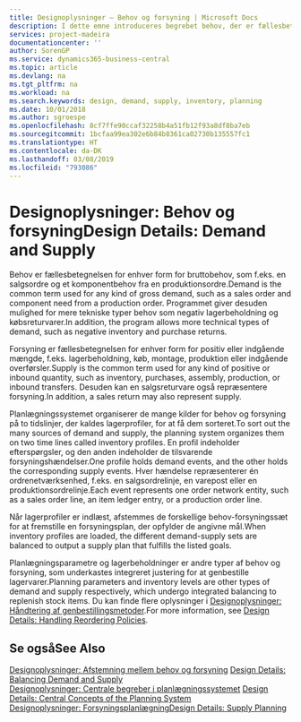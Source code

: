 ```yaml
---
title: Designoplysninger – Behov og forsyning | Microsoft Docs
description: I dette emne introduceres begrebet behov, der er fællesbetegnelsen for enhver form for bruttobehov, som f.eks. en salgsordre og et komponentbehov fra en produktionsordre.
services: project-madeira
documentationcenter: ''
author: SorenGP
ms.service: dynamics365-business-central
ms.topic: article
ms.devlang: na
ms.tgt_pltfrm: na
ms.workload: na
ms.search.keywords: design, demand, supply, inventory, planning
ms.date: 10/01/2018
ms.author: sgroespe
ms.openlocfilehash: 8cf7ffe90ccaf32258b4a51fb12f93a8df8ba7eb
ms.sourcegitcommit: 1bcfaa99ea302e6b84b8361ca02730b135557fc1
ms.translationtype: HT
ms.contentlocale: da-DK
ms.lasthandoff: 03/08/2019
ms.locfileid: "793086"
---
```

# <a name="design-details-demand-and-supply"></a><span data-ttu-id="9abb4-103">Designoplysninger: Behov og forsyning</span><span class="sxs-lookup"><span data-stu-id="9abb4-103">Design Details: Demand and Supply</span></span>
<span data-ttu-id="9abb4-104">Behov er fællesbetegnelsen for enhver form for bruttobehov, som f.eks. en salgsordre og et komponentbehov fra en produktionsordre.</span><span class="sxs-lookup"><span data-stu-id="9abb4-104">Demand is the common term used for any kind of gross demand, such as a sales order and component need from a production order.</span></span> <span data-ttu-id="9abb4-105">Programmet giver desuden mulighed for mere tekniske typer behov som negativ lagerbeholdning og købsreturvarer.</span><span class="sxs-lookup"><span data-stu-id="9abb4-105">In addition, the program allows more technical types of demand, such as negative inventory and purchase returns.</span></span>  
  
<span data-ttu-id="9abb4-106">Forsyning er fællesbetegnelsen for enhver form for positiv eller indgående mængde, f.eks. lagerbeholdning, køb, montage, produktion eller indgående overførsler.</span><span class="sxs-lookup"><span data-stu-id="9abb4-106">Supply is the common term used for any kind of positive or inbound quantity, such as inventory, purchases, assembly, production, or inbound transfers.</span></span> <span data-ttu-id="9abb4-107">Desuden kan en salgsreturvare også repræsentere forsyning.</span><span class="sxs-lookup"><span data-stu-id="9abb4-107">In addition, a sales return may also represent supply.</span></span>  
  
<span data-ttu-id="9abb4-108">Planlægningssystemet organiserer de mange kilder for behov og forsyning på to tidslinjer, der kaldes lagerprofiler, for at få dem sorteret.</span><span class="sxs-lookup"><span data-stu-id="9abb4-108">To sort out the many sources of demand and supply, the planning system organizes them on two time lines called inventory profiles.</span></span> <span data-ttu-id="9abb4-109">En profil indeholder efterspørgsler, og den anden indeholder de tilsvarende forsyningshændelser.</span><span class="sxs-lookup"><span data-stu-id="9abb4-109">One profile holds demand events, and the other holds the corresponding supply events.</span></span> <span data-ttu-id="9abb4-110">Hver hændelse repræsenterer én ordrenetværksenhed, f.eks. en salgsordrelinje, en varepost eller en produktionsordrelinje.</span><span class="sxs-lookup"><span data-stu-id="9abb4-110">Each event represents one order network entity, such as a sales order line, an item ledger entry, or a production order line.</span></span>  
  
<span data-ttu-id="9abb4-111">Når lagerprofiler er indlæst, afstemmes de forskellige behov-forsyningssæt for at fremstille en forsyningsplan, der opfylder de angivne mål.</span><span class="sxs-lookup"><span data-stu-id="9abb4-111">When inventory profiles are loaded, the different demand-supply sets are balanced to output a supply plan that fulfills the listed goals.</span></span>  
  
<span data-ttu-id="9abb4-112">Planlægningsparametre og lagerbeholdninger er andre typer af behov og forsyning, som underkastes integreret justering for at genbestille lagervarer.</span><span class="sxs-lookup"><span data-stu-id="9abb4-112">Planning parameters and inventory levels are other types of demand and supply respectively, which undergo integrated balancing to replenish stock items.</span></span> <span data-ttu-id="9abb4-113">Du kan finde flere oplysninger i [Designoplysninger: Håndtering af genbestillingsmetoder](design-details-handling-reordering-policies.md).</span><span class="sxs-lookup"><span data-stu-id="9abb4-113">For more information, see [Design Details: Handling Reordering Policies](design-details-handling-reordering-policies.md).</span></span>  
  
## <a name="see-also"></a><span data-ttu-id="9abb4-114">Se også</span><span class="sxs-lookup"><span data-stu-id="9abb4-114">See Also</span></span>  
<span data-ttu-id="9abb4-115">[Designoplysninger: Afstemning mellem behov og forsyning](design-details-balancing-demand-and-supply.md) </span><span class="sxs-lookup"><span data-stu-id="9abb4-115">[Design Details: Balancing Demand and Supply](design-details-balancing-demand-and-supply.md) </span></span>  
<span data-ttu-id="9abb4-116">[Designoplysninger: Centrale begreber i planlægningssystemet](design-details-central-concepts-of-the-planning-system.md) </span><span class="sxs-lookup"><span data-stu-id="9abb4-116">[Design Details: Central Concepts of the Planning System](design-details-central-concepts-of-the-planning-system.md) </span></span>  
[<span data-ttu-id="9abb4-117">Designoplysninger: Forsyningsplanlægning</span><span class="sxs-lookup"><span data-stu-id="9abb4-117">Design Details: Supply Planning</span></span>](design-details-supply-planning.md)